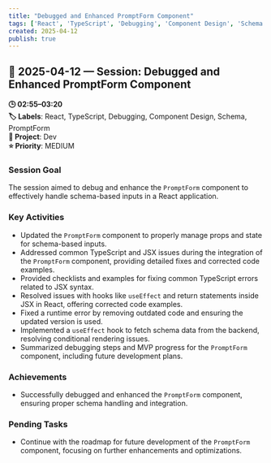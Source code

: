 ```yaml
---
title: "Debugged and Enhanced PromptForm Component"
tags: ['React', 'TypeScript', 'Debugging', 'Component Design', 'Schema', 'PromptForm']
created: 2025-04-12
publish: true
---
```


## 📅 2025-04-12 — Session: Debugged and Enhanced PromptForm Component

**🕒 02:55–03:20**  
**🏷️ Labels**: React, TypeScript, Debugging, Component Design, Schema, PromptForm  
**📂 Project**: Dev  
**⭐ Priority**: MEDIUM  


### Session Goal
The session aimed to debug and enhance the `PromptForm` component to effectively handle schema-based inputs in a React application.

### Key Activities
- Updated the `PromptForm` component to properly manage props and state for schema-based inputs.
- Addressed common TypeScript and JSX issues during the integration of the `PromptForm` component, providing detailed fixes and corrected code examples.
- Provided checklists and examples for fixing common TypeScript errors related to JSX syntax.
- Resolved issues with hooks like `useEffect` and return statements inside JSX in React, offering corrected code examples.
- Fixed a runtime error by removing outdated code and ensuring the updated version is used.
- Implemented a `useEffect` hook to fetch schema data from the backend, resolving conditional rendering issues.
- Summarized debugging steps and MVP progress for the `PromptForm` component, including future development plans.

### Achievements
- Successfully debugged and enhanced the `PromptForm` component, ensuring proper schema handling and integration.

### Pending Tasks
- Continue with the roadmap for future development of the `PromptForm` component, focusing on further enhancements and optimizations.

